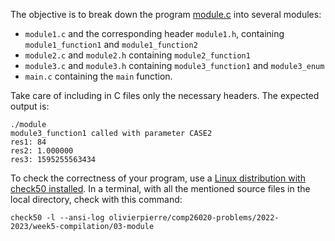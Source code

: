 The objective is to break down the program [module.c](module.c) into several
modules:

- `module1.c` and the corresponding header `module1.h`, containing
   `module1_function1` and `module1_function2`
- `module2.c` and `module2.h` containing `module2_function1`
- `module3.c` and `module3.h` containing `module3_function1` and `module3_enum`
- `main.c` containing the `main` function.

Take care of including in C files only the necessary headers. The expected
output is:

```shell
./module
module3_function1 called with parameter CASE2
res1: 84
res2: 1.000000
res3: 1595255563434
```

To check the correctness of your program, use a
[Linux distribution with check50 installed](https://github.com/olivierpierre/comp26020-devcontainer).
In a terminal, with all the mentioned source files in the local directory,
check with this command:

```shell
check50 -l --ansi-log olivierpierre/comp26020-problems/2022-2023/week5-compilation/03-module
```
